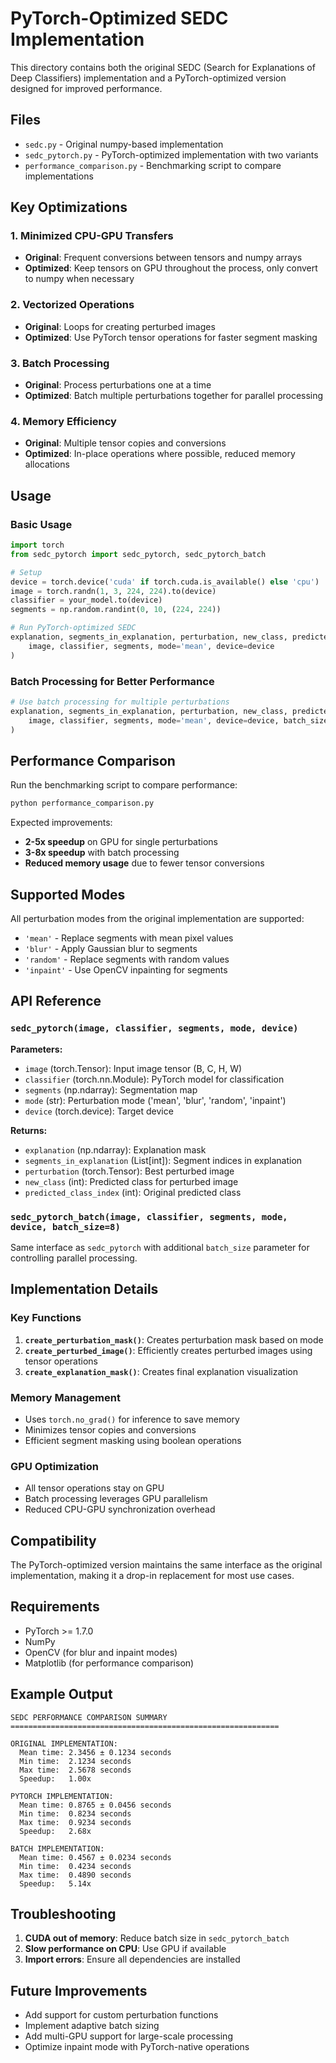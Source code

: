 # PyTorch-Optimized SEDC Implementation

This directory contains both the original SEDC (Search for Explanations of Deep Classifiers) implementation and a PyTorch-optimized version designed for improved performance.

## Files

- `sedc.py` - Original numpy-based implementation
- `sedc_pytorch.py` - PyTorch-optimized implementation with two variants
- `performance_comparison.py` - Benchmarking script to compare implementations

## Key Optimizations

### 1. Minimized CPU-GPU Transfers
- **Original**: Frequent conversions between tensors and numpy arrays
- **Optimized**: Keep tensors on GPU throughout the process, only convert to numpy when necessary

### 2. Vectorized Operations
- **Original**: Loops for creating perturbed images
- **Optimized**: Use PyTorch tensor operations for faster segment masking

### 3. Batch Processing
- **Original**: Process perturbations one at a time
- **Optimized**: Batch multiple perturbations together for parallel processing

### 4. Memory Efficiency
- **Original**: Multiple tensor copies and conversions
- **Optimized**: In-place operations where possible, reduced memory allocations

## Usage

### Basic Usage

```python
import torch
from sedc_pytorch import sedc_pytorch, sedc_pytorch_batch

# Setup
device = torch.device('cuda' if torch.cuda.is_available() else 'cpu')
image = torch.randn(1, 3, 224, 224).to(device)
classifier = your_model.to(device)
segments = np.random.randint(0, 10, (224, 224))

# Run PyTorch-optimized SEDC
explanation, segments_in_explanation, perturbation, new_class, predicted_class_index = sedc_pytorch(
    image, classifier, segments, mode='mean', device=device
)
```

### Batch Processing for Better Performance

```python
# Use batch processing for multiple perturbations
explanation, segments_in_explanation, perturbation, new_class, predicted_class_index = sedc_pytorch_batch(
    image, classifier, segments, mode='mean', device=device, batch_size=8
)
```

## Performance Comparison

Run the benchmarking script to compare performance:

```bash
python performance_comparison.py
```

Expected improvements:
- **2-5x speedup** on GPU for single perturbations
- **3-8x speedup** with batch processing
- **Reduced memory usage** due to fewer tensor conversions

## Supported Modes

All perturbation modes from the original implementation are supported:

- `'mean'` - Replace segments with mean pixel values
- `'blur'` - Apply Gaussian blur to segments
- `'random'` - Replace segments with random values
- `'inpaint'` - Use OpenCV inpainting for segments

## API Reference

### `sedc_pytorch(image, classifier, segments, mode, device)`

**Parameters:**
- `image` (torch.Tensor): Input image tensor (B, C, H, W)
- `classifier` (torch.nn.Module): PyTorch model for classification
- `segments` (np.ndarray): Segmentation map
- `mode` (str): Perturbation mode ('mean', 'blur', 'random', 'inpaint')
- `device` (torch.device): Target device

**Returns:**
- `explanation` (np.ndarray): Explanation mask
- `segments_in_explanation` (List[int]): Segment indices in explanation
- `perturbation` (torch.Tensor): Best perturbed image
- `new_class` (int): Predicted class for perturbed image
- `predicted_class_index` (int): Original predicted class

### `sedc_pytorch_batch(image, classifier, segments, mode, device, batch_size=8)`

Same interface as `sedc_pytorch` with additional `batch_size` parameter for controlling parallel processing.

## Implementation Details

### Key Functions

1. **`create_perturbation_mask()`**: Creates perturbation mask based on mode
2. **`create_perturbed_image()`**: Efficiently creates perturbed images using tensor operations
3. **`create_explanation_mask()`**: Creates final explanation visualization

### Memory Management

- Uses `torch.no_grad()` for inference to save memory
- Minimizes tensor copies and conversions
- Efficient segment masking using boolean operations

### GPU Optimization

- All tensor operations stay on GPU
- Batch processing leverages GPU parallelism
- Reduced CPU-GPU synchronization overhead

## Compatibility

The PyTorch-optimized version maintains the same interface as the original implementation, making it a drop-in replacement for most use cases.

## Requirements

- PyTorch >= 1.7.0
- NumPy
- OpenCV (for blur and inpaint modes)
- Matplotlib (for performance comparison)

## Example Output

```
SEDC PERFORMANCE COMPARISON SUMMARY
============================================================

ORIGINAL IMPLEMENTATION:
  Mean time: 2.3456 ± 0.1234 seconds
  Min time:  2.1234 seconds
  Max time:  2.5678 seconds
  Speedup:   1.00x

PYTORCH IMPLEMENTATION:
  Mean time: 0.8765 ± 0.0456 seconds
  Min time:  0.8234 seconds
  Max time:  0.9234 seconds
  Speedup:   2.68x

BATCH IMPLEMENTATION:
  Mean time: 0.4567 ± 0.0234 seconds
  Min time:  0.4234 seconds
  Max time:  0.4890 seconds
  Speedup:   5.14x
```

## Troubleshooting

1. **CUDA out of memory**: Reduce batch size in `sedc_pytorch_batch`
2. **Slow performance on CPU**: Use GPU if available
3. **Import errors**: Ensure all dependencies are installed

## Future Improvements

- Add support for custom perturbation functions
- Implement adaptive batch sizing
- Add multi-GPU support for large-scale processing
- Optimize inpaint mode with PyTorch-native operations 